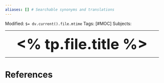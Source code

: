 ```yaml
---
aliases: [] # Searchable synonyms and translations
---
```


Modified: `$= dv.current().file.mtime`
Tags: [#MOC]
Subjects: 
****

 <p align="center">
	<font size="9"><strong><% tp.file.title %></strong></font>
</p>

****

# References